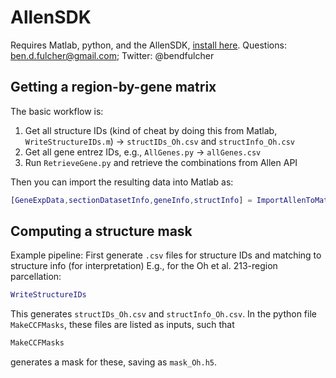 # AllenSDK

Requires Matlab, python, and the AllenSDK, [install here](http://alleninstitute.github.io/AllenSDK/install.html).
Questions: ben.d.fulcher@gmail.com;
Twitter: @bendfulcher

## Getting a region-by-gene matrix

The basic workflow is:
1. Get all structure IDs (kind of cheat by doing this from Matlab, `WriteStructureIDs.m`) -> `structIDs_Oh.csv` and `structInfo_Oh.csv`
2. Get all gene entrez IDs, e.g., `AllGenes.py` -> `allGenes.csv`
3. Run `RetrieveGene.py` and retrieve the combinations from Allen API

Then you can import the resulting data into Matlab as:
```matlab
[GeneExpData,sectionDatasetInfo,geneInfo,structInfo] = ImportAllenToMatlab();
```

## Computing a structure mask
Example pipeline:
First generate `.csv` files for structure IDs and matching to structure info (for interpretation)
E.g., for the Oh et al. 213-region parcellation:
```matlab
WriteStructureIDs
```
This generates `structIDs_Oh.csv` and `structInfo_Oh.csv`.
In the python file `MakeCCFMasks`, these files are listed as inputs, such that
```python
MakeCCFMasks
```
generates a mask for these, saving as `mask_Oh.h5`.
